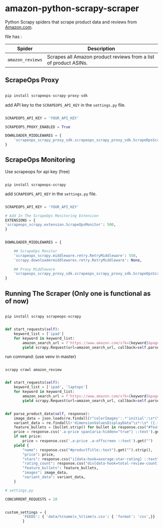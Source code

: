 # amazon-python-scrapy-scraper
Python Scrapy spiders that scrape product data and reviews from [Amazon.com](https://www.amazon.com/). 

file has :

| Spider  |      Description      |
|----------|-------------|
| `amazon_reviews` |  Scrapes all Amazon product reviews from a list of product ASINs.  | 


## ScrapeOps Proxy


```python

pip install scrapeops-scrapy-proxy-sdk

```

add API key to the `SCRAPEOPS_API_KEY` in the ``settings.py`` file.

```python

SCRAPEOPS_API_KEY = 'YOUR_API_KEY'

SCRAPEOPS_PROXY_ENABLED = True

DOWNLOADER_MIDDLEWARES = {
    'scrapeops_scrapy_proxy_sdk.scrapeops_scrapy_proxy_sdk.ScrapeOpsScrapyProxySdk': 725,
}

```


## ScrapeOps Monitoring


Use scrapeops for api key (free)
```

pip install scrapeops-scrapy

```


add `SCRAPEOPS_API_KEY` in the ``settings.py`` file.

```python

SCRAPEOPS_API_KEY = 'YOUR_API_KEY'

# Add In The ScrapeOps Monitoring Extension
EXTENSIONS = {
'scrapeops_scrapy.extension.ScrapeOpsMonitor': 500, 
}


DOWNLOADER_MIDDLEWARES = {

    ## ScrapeOps Monitor
    'scrapeops_scrapy.middleware.retry.RetryMiddleware': 550,
    'scrapy.downloadermiddlewares.retry.RetryMiddleware': None,
    
    ## Proxy Middleware
    'scrapeops_scrapy_proxy_sdk.scrapeops_scrapy_proxy_sdk.ScrapeOpsScrapyProxySdk': 725,
}

```


## Running The Scraper (Only one is functional as of now)

```

pip install scrapy scrapeops-scrapy

```



```python

def start_requests(self):
    keyword_list = ['ipad']
    for keyword in keyword_list:
        amazon_search_url = f'https://www.amazon.com/s?k={keyword}&page=1'
        yield scrapy.Request(url=amazon_search_url, callback=self.parse_search_results, meta={'keyword': keyword, 'page': 1})

```

run command: (use venv in master)

```

scrapy crawl amazon_review

```

```python

def start_requests(self):
    keyword_list = ['ipad', 'laptops']
    for keyword in keyword_list:
        amazon_search_url = f'https://www.amazon.com/s?k={keyword}&page=1'
        yield scrapy.Request(url=amazon_search_url, callback=self.parse_search_results, meta={'keyword': keyword, 'page': 1})

```



```python

def parse_product_data(self, response):
    image_data = json.loads(re.findall(r"colorImages':.*'initial':\s*(\[.+?\])},\n", response.text)[0])
    variant_data = re.findall(r'dimensionValuesDisplayData"\s*:\s* ({.+?}),\n', response.text)
    feature_bullets = [bullet.strip() for bullet in response.css("#feature-bullets li ::text").getall()]
    price = response.css('.a-price span[aria-hidden="true"] ::text').get("")
    if not price:
        price = response.css('.a-price .a-offscreen ::text').get("")
    yield {
        "name": response.css("#productTitle::text").get("").strip(),
        "price": price,
        "stars": response.css("i[data-hook=average-star-rating] ::text").get("").strip(),
        "rating_count": response.css("div[data-hook=total-review-count] ::text").get("").strip(),
        "feature_bullets": feature_bullets,
        "images": image_data,
        "variant_data": variant_data,
    }

```



```python
# settings.py

CONCURRENT_REQUESTS = 10

```


```python

custom_settings = {
        'FEEDS': { 'data/%(name)s_%(time)s.csv': { 'format': 'csv',}}
        }

```



```python




```

